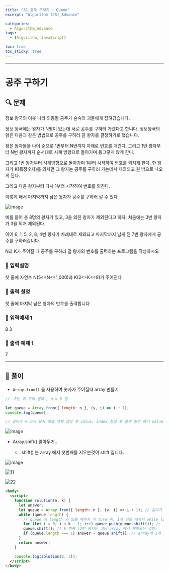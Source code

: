 ```yaml
---
title: "31.공주 구하기 - Queue"
excerpt: "Algorithm (JS)_Advance"

categories:
  - Algorithm_Advance
tags:
  - [Algorithm, JavaScript]

toc: true
toc_sticky: true
---
```


---

# 공주 구하기

## 🔍 문제

정보 왕국의 이웃 나라 외동딸 공주가 숲속의 괴물에게 잡혀갔습니다.

정보 왕국에는 왕자가 N명이 있는데 서로 공주를 구하러 가겠다고 합니다. 정보왕국의 왕은 다음과 같은 방법으로 공주를 구하러 갈 왕자를 결정하기로 했습니다.

왕은 왕자들을 나이 순으로 1번부터 N번까지 차례로 번호를 매긴다. 그리고 1번 왕자부터 N번 왕자까지 순서대로 시계 방향으로 돌아가며 동그랗게 앉게 한다.

그리고 1번 왕자부터 시계방향으로 돌아가며 1부터 시작하여 번호를 외치게 한다. 한 왕자가 K(특정숫자)를 외치면 그 왕자는 공주를 구하러 가는데서 제외되고 원 밖으로 나오게 된다.

그리고 다음 왕자부터 다시 1부터 시작하여 번호를 외친다.

이렇게 해서 마지막까지 남은 왕자가 공주를 구하러 갈 수 있다

![image](https://user-images.githubusercontent.com/28912774/118415417-29346e00-b6e5-11eb-8510-a9e264e65b4a.png)

예를 들어 총 8명의 왕자가 있고, 3을 외친 왕자가 제외된다고 하자. 처음에는 3번 왕자가 3을 외쳐 제외된다.

이어 6, 1, 5, 2, 8, 4번 왕자가 차례대로 제외되고 마지막까지 남게 된 7번 왕자에게 공주를 구하러갑니다.

N과 K가 주어질 때 공주를 구하러 갈 왕자의 번호를 출력하는 프로그램을 작성하시오

### 🔹 입력설명

첫 줄에 자연수 N(5<=N<=1,000)과 K(2<=K<=9)가 주어진다

### 🔹 출력 설명

첫 줄에 마지막 남은 왕자의 번호를 출력합니다

### 🔹 입력예제 1

8 3

### 🔹 출력 예제 1

7

---

## 📌 풀이

- `Array.from()` 을 사용하여 숫자가 주어질때 array 만들기

```js
//  8번 이 주어 질때 , n = 8 임

let queue = Array.from({ length: n }, (v, i) => i + 1);
console.log(queue);

// 길이가 n 크기 유사 배열 객체 생성 후 value, index 설정 후 콜백 함수 에서 value 값이 i 는 0 이니까 i+1 해서 1부터 8싸지의 array를 생성
```

![image](https://user-images.githubusercontent.com/28912774/118416935-eececf00-b6ec-11eb-9eab-84cb622f3a39.png)

- Array.shift() 알아두기..

  - .shift() 는 array 에서 첫번째를 지우는것이 shift 입니다.

![image](https://user-images.githubusercontent.com/28912774/118417335-9bf61700-b6ee-11eb-82d2-08aad87d06ea.png)

![11](https://user-images.githubusercontent.com/28912774/118417884-13c54100-b6f1-11eb-9b57-291692ec6694.jpg)

![22](https://user-images.githubusercontent.com/28912774/118417885-14f66e00-b6f1-11eb-8751-a9181919c1ac.jpg)

```html
<body>
  <script>
    function solution(n, k) {
      let answer;
      let queue = Array.from({ length: n }, (v, i) => i + 1); // 길이가 n 크기 유사 배열 객체 생성 후 value, index 설정 후 콜백 함수 에서 value 값이 i 는 0 이니까 i+1 해서 1부터 8싸지의 array를 생성
      while (queue.length) {
        // queue 의 length 가 있을 때까지 가 ture 즉, 1개 남을 때까지 while loop 이 된다고 보면됨
        for (let i = 0; i < k - 1; i++) queue.push(queue.shift()); // 1번째 value 값을 shift(기존 array 에서 지운다음) 에 뒤에다 push 해주는것 을 k-1 번째 까지 반복(1번왕자, 2번 왕자)
        queue.shift(); // k 번째 (3번 왕자는 그냥 array 에서 제외되는 것임)
        if (queue.length === 1) answer = queue.shift(); // array에 1개 값이 남을때 그 남은 값을 answer 로 return
      }
      return answer;
    }

    console.log(solution(8, 3));
  </script>
</body>
```
